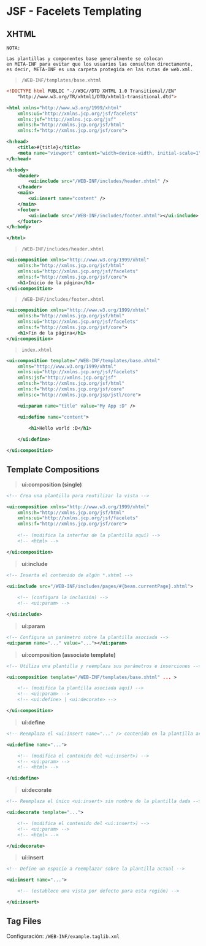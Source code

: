 # JSF - Facelets Templating

## XHTML

    NOTA:

    Las plantillas y componentes base generalmente se colocan
    en META-INF para evitar que los usuarios las consulten directamente,
    es decir, META-INF es una carpeta protegida en las rutas de web.xml.

> `/WEB-INF/templates/base.xhtml`

```xml
<!DOCTYPE html PUBLIC "-//W3C//DTD XHTML 1.0 Transitional//EN" 
    "http://www.w3.org/TR/xhtml1/DTD/xhtml1-transitional.dtd">

<html xmlns="http://www.w3.org/1999/xhtml"
	xmlns:ui="http://xmlns.jcp.org/jsf/facelets"
	xmlns:jsf="http://xmlns.jcp.org/jsf"
	xmlns:h="http://xmlns.jcp.org/jsf/html"
	xmlns:f="http://xmlns.jcp.org/jsf/core">

<h:head>
	<title>#{title}</title>
	<meta name="viewport" content="width=device-width, initial-scale=1" />
</h:head>

<h:body>
	<header>
		<ui:include src="/WEB-INF/includes/header.xhtml" />
	</header>
	<main>
		<ui:insert name="content" />
	</main>
	<footer>
		<ui:include src="/WEB-INF/includes/footer.xhtml"></ui:include>
	</footer>
</h:body>

</html>
```

> `/WEB-INF/includes/header.xhtml`

```xml
<ui:composition xmlns="http://www.w3.org/1999/xhtml"
	xmlns:h="http://xmlns.jcp.org/jsf/html"
	xmlns:ui="http://xmlns.jcp.org/jsf/facelets"
	xmlns:f="http://xmlns.jcp.org/jsf/core">
	<h1>Inicio de la página</h1>
</ui:composition>
```

> `/WEB-INF/includes/footer.xhtml`

```xml
<ui:composition xmlns="http://www.w3.org/1999/xhtml"
	xmlns:h="http://xmlns.jcp.org/jsf/html"
	xmlns:ui="http://xmlns.jcp.org/jsf/facelets"
	xmlns:f="http://xmlns.jcp.org/jsf/core">
	<h1>Fin de la página</h1>
</ui:composition>
```

> `index.xhtml`

```xml
<ui:composition template="/WEB-INF/templates/base.xhtml"
	xmlns="http://www.w3.org/1999/xhtml"
	xmlns:ui="http://xmlns.jcp.org/jsf/facelets"
	xmlns:jsf="http://xmlns.jcp.org/jsf"
	xmlns:h="http://xmlns.jcp.org/jsf/html"
	xmlns:f="http://xmlns.jcp.org/jsf/core"
	xmlns:c="http://xmlns.jcp.org/jsp/jstl/core">

	<ui:param name="title" value="My App :D" />

	<ui:define name="content">

		<h1>Hello world :D</h1>
        
	</ui:define>

</ui:composition>
```

## Template Compositions

> **ui:composition (single)**

```xml
<!-- Crea una plantilla para reutilizar la vista -->

<ui:composition xmlns="http://www.w3.org/1999/xhtml"
	xmlns:h="http://xmlns.jcp.org/jsf/html"
	xmlns:ui="http://xmlns.jcp.org/jsf/facelets"
	xmlns:f="http://xmlns.jcp.org/jsf/core">
	
    <!-- (modifica la interfaz de la plantilla aquí) -->
    <!-- <html> -->

</ui:composition>
```

> **ui:include**

```xml
<!-- Inserta el contenido de algún *.xhtml -->

<ui:include src="/WEB-INF/includes/pages/#{bean.currentPage}.xhtml">
    
    <!-- (configura la inclusión) -->
    <!-- <ui:param> -->

</ui:include>
```

> **ui:param**

```xml
<!-- Configura un parámetro sobre la plantilla asociada -->
<ui:param name="..." value="..."></ui:param>
```

> **ui:composition (associate template)**

```xml
<!-- Utiliza una plantilla y reemplaza sus parámetros e inserciones -->

<ui:composition template="/WEB-INF/templates/base.xhtml" ... >

    <!-- (modifica la plantilla asociada aquí) -->
    <!-- <ui:param> -->
    <!-- <ui:define> | <ui:decorate> -->

</ui:composition>
```

> **ui:define**

```xml
<!-- Reemplaza el <ui:insert name="..." /> contenido en la plantilla arriba -->

<ui:define name="...">

    <!-- (modifica el contenido del <ui:insert>) -->
    <!-- <ui:param> -->
    <!-- <html> -->

</ui:define>
```

> **ui:decorate**

```xml
<!-- Reemplaza el único <ui:insert> sin nombre de la plantilla dada -->

<ui:decorate template="...">

    <!-- (modifica el contenido del <ui:insert>) -->
    <!-- <ui:param> -->
    <!-- <html> -->

</ui:decorate>
```

> **ui:insert**

```xml
<!-- Define un espacio a reemplazar sobre la plantilla actual -->

<ui:insert name="...">

    <!-- (establece una vista por defecto para esta región) -->

</ui:insert>
```

## Tag Files

Configuración: `/WEB-INF/example.taglib.xml`


